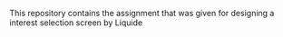 This repository contains the assignment that was given for designing a interest selection screen by Liquide
